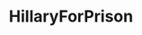 ---
title: HillaryForPrison
crosslinks:
- The_Donald
- TopMindsOfReddit
- conspiracy
- politics
- WayOfTheBern
- Enough_Sanders_Spam
- WikiLeaks
- AskThe_Donald
- xkcd
- worldnews
- redacted
- BrasilOnReddit
- Entrepreneurs
- Sorosforprison
- shills
- BreakingNews24hr
- BlueMidterm2018
- technology
---